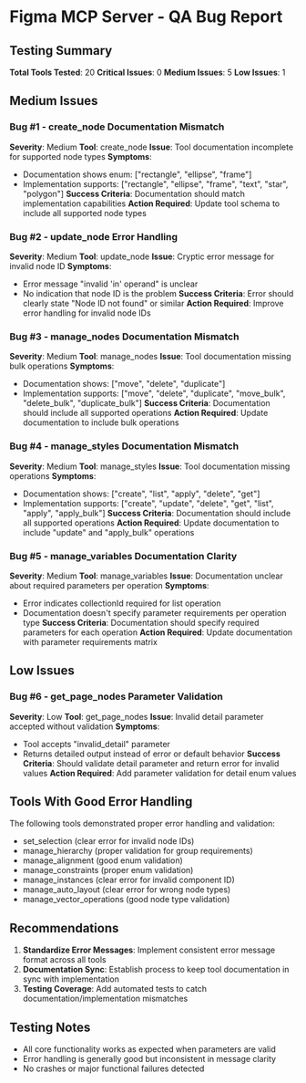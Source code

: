 # Figma MCP Server - QA Bug Report

## Testing Summary
**Total Tools Tested**: 20
**Critical Issues**: 0
**Medium Issues**: 5
**Low Issues**: 1

## Medium Issues

### Bug #1 - create_node Documentation Mismatch
**Severity**: Medium
**Tool**: create_node
**Issue**: Tool documentation incomplete for supported node types
**Symptoms**: 
- Documentation shows enum: ["rectangle", "ellipse", "frame"]
- Implementation supports: ["rectangle", "ellipse", "frame", "text", "star", "polygon"]
**Success Criteria**: Documentation should match implementation capabilities
**Action Required**: Update tool schema to include all supported node types

### Bug #2 - update_node Error Handling
**Severity**: Medium
**Tool**: update_node
**Issue**: Cryptic error message for invalid node ID
**Symptoms**: 
- Error message "invalid 'in' operand" is unclear
- No indication that node ID is the problem
**Success Criteria**: Error should clearly state "Node ID not found" or similar
**Action Required**: Improve error handling for invalid node IDs

### Bug #3 - manage_nodes Documentation Mismatch
**Severity**: Medium
**Tool**: manage_nodes
**Issue**: Tool documentation missing bulk operations
**Symptoms**: 
- Documentation shows: ["move", "delete", "duplicate"]
- Implementation supports: ["move", "delete", "duplicate", "move_bulk", "delete_bulk", "duplicate_bulk"]
**Success Criteria**: Documentation should include all supported operations
**Action Required**: Update documentation to include bulk operations

### Bug #4 - manage_styles Documentation Mismatch
**Severity**: Medium
**Tool**: manage_styles
**Issue**: Tool documentation missing operations
**Symptoms**: 
- Documentation shows: ["create", "list", "apply", "delete", "get"]
- Implementation supports: ["create", "update", "delete", "get", "list", "apply", "apply_bulk"]
**Success Criteria**: Documentation should include all supported operations
**Action Required**: Update documentation to include "update" and "apply_bulk" operations

### Bug #5 - manage_variables Documentation Clarity
**Severity**: Medium
**Tool**: manage_variables
**Issue**: Documentation unclear about required parameters per operation
**Symptoms**: 
- Error indicates collectionId required for list operation
- Documentation doesn't specify parameter requirements per operation type
**Success Criteria**: Documentation should specify required parameters for each operation
**Action Required**: Update documentation with parameter requirements matrix

## Low Issues

### Bug #6 - get_page_nodes Parameter Validation
**Severity**: Low
**Tool**: get_page_nodes
**Issue**: Invalid detail parameter accepted without validation
**Symptoms**: 
- Tool accepts "invalid_detail" parameter
- Returns detailed output instead of error or default behavior
**Success Criteria**: Should validate detail parameter and return error for invalid values
**Action Required**: Add parameter validation for detail enum values

## Tools With Good Error Handling
The following tools demonstrated proper error handling and validation:
- set_selection (clear error for invalid node IDs)
- manage_hierarchy (proper validation for group requirements)
- manage_alignment (good enum validation)
- manage_constraints (proper enum validation)
- manage_instances (clear error for invalid component ID)
- manage_auto_layout (clear error for wrong node types)
- manage_vector_operations (good node type validation)

## Recommendations

1. **Standardize Error Messages**: Implement consistent error message format across all tools
2. **Documentation Sync**: Establish process to keep tool documentation in sync with implementation
3. **Testing Coverage**: Add automated tests to catch documentation/implementation mismatches

## Testing Notes
- All core functionality works as expected when parameters are valid
- Error handling is generally good but inconsistent in message clarity
- No crashes or major functional failures detected